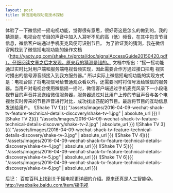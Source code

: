 ```yaml
---
layout: post
title: 微信摇电视功能技术探秘
---
```


体验了一下微信摇一摇电视功能，觉得很有意思，很好奇这是怎么的做到的。我的猜测是，电视台在节目的声音中加入人耳听不见的高（低）频音，在其中包含节目信息，微信客户端通过手机麦克风便可识别节目。
为了验证我的猜测，我在微信官网找到了微信摇电视功能的操作文档（http://yaotv.qq.com/shake_tv/protal/doc/signalAccessGuide20150420.pdf）。仔细阅读文章之后才发现，原来我的猜测是错的。
文档中指出：“摇一摇功能通过实时比对用户端和服务端电视音频实现，因此需要合作方通过接口把电 视实时播出的信号源音频接入到我方服务器。”
所以实际上微信摇电视功能的实现方式是：电视台除了将电视信号给普通观众看以外，还需要同时将信号发给微信的服务器。当用户对电视台使用微信摇一摇时，微信客户端通过手机麦克风录下一小段电视节目的声音并发送给微信服务器，服务器通过对比用户上传的节目声音与各个电视台实时传来的节目声音进行对比，成功找出匹配的节目。最后将节目的互动信息发送给用户。
![Shake TV 1]({{ "/assets/images/2016-04-09-wechat-shack-tv-feature-technical-details-discovery/shake-tv-1.jpg" | absolute_url }})
![Shake TV 2]({{ "/assets/images/2016-04-09-wechat-shack-tv-feature-technical-details-discovery/shake-tv-2.jpg" | absolute_url }})
![Shake TV 3]({{ "/assets/images/2016-04-09-wechat-shack-tv-feature-technical-details-discovery/shake-tv-3.jpg" | absolute_url }})
![Shake TV 4]({{ "/assets/images/2016-04-09-wechat-shack-tv-feature-technical-details-discovery/shake-tv-4.jpg" | absolute_url }})
![Shake TV 5]({{ "/assets/images/2016-04-09-wechat-shack-tv-feature-technical-details-discovery/shake-tv-5.jpg" | absolute_url }})
![Shake TV 6]({{ "/assets/images/2016-04-09-wechat-shack-tv-feature-technical-details-discovery/shake-tv-6.jpg" | absolute_url }})

后记：
百度百科上找到关于摇电视更详细的介绍。原来还真是人工智能😱。http://wapbaike.baidu.com/item/摇电视
 






